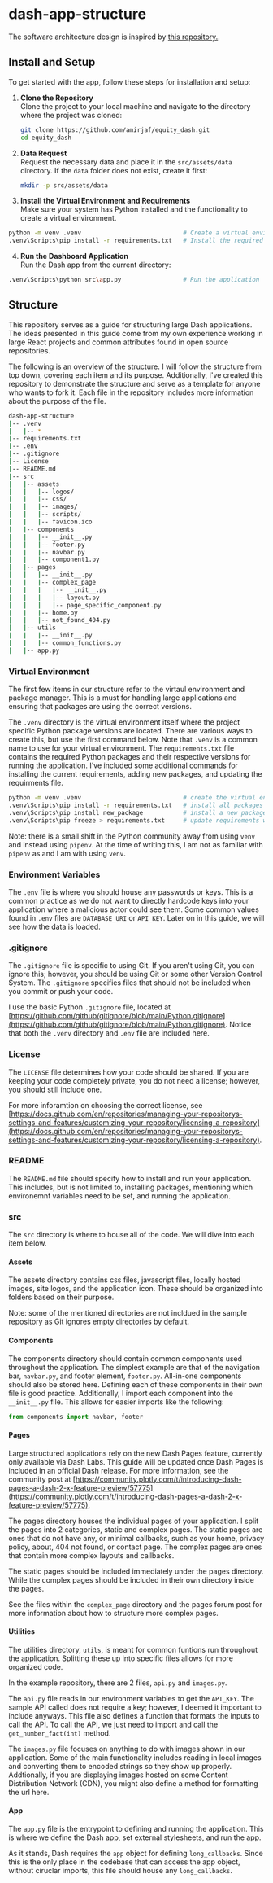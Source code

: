 # dash-app-structure

 The software architecture design is inspired by [this repository.](https://github.com/bradley-erickson/dash-app-structure).

## Install and Setup

To get started with the app, follow these steps for installation and setup:

1. **Clone the Repository**  
Clone the project to your local machine and navigate to the directory where the project was cloned:
   ```bash
   git clone https://github.com/amirjaf/equity_dash.git
   cd equity_dash
   ```

2. **Data Request**  
Request the necessary data and place it in the `src/assets/data` directory. If the `data` folder does not exist, create it first:
   ```bash
   mkdir -p src/assets/data
   ```

3. **Install the Virtual Environment and Requirements**  
Make sure your system has Python installed and the functionality to create a virtual environment.

```bash
python -m venv .venv                            # Create a virtual environment in the current directory
.venv\Scripts\pip install -r requirements.txt   # Install the required dependencies
```

4. **Run the Dashboard Application**  
Run the Dash app from the current directory:

```bash
.venv\Scripts\python src\app.py                 # Run the application
```

## Structure

This repository serves as a guide for structuring large Dash applications.
The ideas presented in this guide come from my own experience working in large React projects and common attributes found in open source repositories.

The following is an overview of the structure.
I will follow the structure from top down, covering each item and its purpose.
Additionally, I've created this repository to demonstrate the structure and serve as a template for anyone who wants to fork it.
Each file in the repository includes more information about the purpose of the file.

```bash
dash-app-structure
|-- .venv
|   |-- *
|-- requirements.txt
|-- .env
|-- .gitignore
|-- License
|-- README.md
|-- src
|   |-- assets
|   |   |-- logos/
|   |   |-- css/
|   |   |-- images/
|   |   |-- scripts/
|   |   |-- favicon.ico
|   |-- components
|   |   |-- __init__.py
|   |   |-- footer.py
|   |   |-- navbar.py
|   |   |-- component1.py
|   |-- pages
|   |   |-- __init__.py
|   |   |-- complex_page
|   |   |   |-- __init__.py
|   |   |   |-- layout.py
|   |   |   |-- page_specific_component.py
|   |   |-- home.py
|   |   |-- not_found_404.py
|   |-- utils
|   |   |-- __init__.py
|   |   |-- common_functions.py
|   |-- app.py
```

### Virtual Environment

The first few items in our structure refer to the virtaul environment and package manager.
This is a must for handling large applications and ensuring that packages are using the correct versions.

The `.venv` directory is the virtual environment itself where the project specific Python package versions are located.
There are various ways to create this, but use the first command below.
Note that `.venv` is a common name to use for your virtual environment.
The `requirements.txt` file contains the required Python packages and their respective versions for running the application.
I've included some additional commands for installing the current requirements, adding new packages, and updating the requirments file.

```bash
python -m venv .venv                            # create the virtual environment
.venv\Scripts\pip install -r requirements.txt   # install all packages
.venv\Scripts\pip install new_package           # install a new package
.venv\Scripts\pip freeze > requirements.txt     # update requirements with new packages
```

Note: there is a small shift in the Python community away from using `venv` and instead using `pipenv`.
At the time of writing this, I am not as familiar with `pipenv` as and I am with using `venv`.

### Environment Variables

The `.env` file is where you should house any passwords or keys.
This is a common practice as we do not want to directly hardcode keys into your application where a malicious actor could see them.
Some common values found in `.env` files are `DATABASE_URI` or `API_KEY`.
Later on in this guide, we will see how the data is loaded.

### .gitignore

The `.gitignore` file is specific to using Git.
If you aren't using Git, you can ignore this; however, you should be using Git or some other Version Control System.
The `.gitignore` specifies files that should not be included when you commit or push your code.

I use the basic Python `.gitignore` file, located at [https://github.com/github/gitignore/blob/main/Python.gitignore](https://github.com/github/gitignore/blob/main/Python.gitignore).
Notice that both the `.venv` directory and `.env` file are included here.

### License

The `LICENSE` file determines how your code should be shared.
If you are keeping your code completely private, you do not need a license; however, you should still include one.

For more inforamtion on choosing the correct license, see [https://docs.github.com/en/repositories/managing-your-repositorys-settings-and-features/customizing-your-repository/licensing-a-repository](https://docs.github.com/en/repositories/managing-your-repositorys-settings-and-features/customizing-your-repository/licensing-a-repository).

### README

The `README.md` file should specify how to install and run your application.
This includes, but is not limited to, installing packages, mentioning which environemnt variables need to be set, and running the application.

### src

The `src` directory is where to house all of the code.
We will dive into each item below.

#### Assets

The assets directory contains css files, javascript files, locally hosted images, site logos, and the application icon.
These should be organized into folders based on their purpose.

Note: some of the mentioned directories are not incldued in the sample repository as Git ignores empty directories by default.

#### Components

The components directory should contain common components used throughout the application.
The simplest example are that of the navigation bar, `navbar.py`, and footer element, `footer.py`.
All-in-one components should also be stored here.
Defining each of these components in their own file is good practice.
Additionally, I import each component into the `__init__.py` file.
This allows for easier imports like the following:

```python
from components import navbar, footer
```

#### Pages

Large structured applications rely on the new Dash Pages feature, currently only available via Dash Labs.
This guide will be updated once Dash Pages is included in an official Dash release.
For more information, see the community post at [https://community.plotly.com/t/introducing-dash-pages-a-dash-2-x-feature-preview/57775](https://community.plotly.com/t/introducing-dash-pages-a-dash-2-x-feature-preview/57775).

The pages directory houses the individual pages of your application.
I split the pages into 2 categories, static and complex pages.
The static pages are ones that do not have any, or minimal callbacks, such as your home, privacy policy, about, 404 not found, or contact page.
The complex pages are ones that contain more complex layouts and callbacks.

The static pages should be included immediately under the pages directory.
While the complex pages should be included in their own directory inside the pages.

See the files within the `complex_page` directory and the pages forum post for more information about how to structure more complex pages.

#### Utilities

The utilities directory, `utils`, is meant for common funtions run throughout the application.
Splitting these up into specific files allows for more organized code.

In the example repository, there are 2 files, `api.py` and `images.py`.

The `api.py` file reads in our environment variables to get the `API_KEY`.
The sample API called does not require a key; however, I deemed it important to include anyways.
This file also defines a function that formats the inputs to call the API.
To call the API, we just need to import and call the `get_number_fact(int)` method.

The `images.py` file focuses on anything to do with images shown in our application.
Some of the main functionality includes reading in local images and converting them to encoded strings so they show up properly.
Addtionally, if you are displaying images hosted on some Content Distribution Network (CDN), you might also define a method for formatting the url here.

#### App

The `app.py` file is the entrypoint to defining and running the application.
This is where we define the Dash app, set external stylesheets, and run the app.

As it stands, Dash requires the `app` object for defining `long_callbacks`.
Since this is the only place in the codebase that can access the app object, without ciruclar imports, this file should house any `long_callbacks`.
